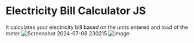 # Electricity Bill Calculator JS
 It calculates your electricity bill based on the units entered and load of the meter
![Screenshot 2024-07-08 230215](https://github.com/ANSHUMANDOCX/Electricity-Bill-Calculator-JS/assets/79320208/86188ff5-6dfe-4cb1-b230-d72599b3a1d2)
![image](https://github.com/ANSHUMANDOCX/Electricity-Bill-Calculator-JS/assets/79320208/c9011726-7aca-4061-9fdc-e768aeb2d344)
